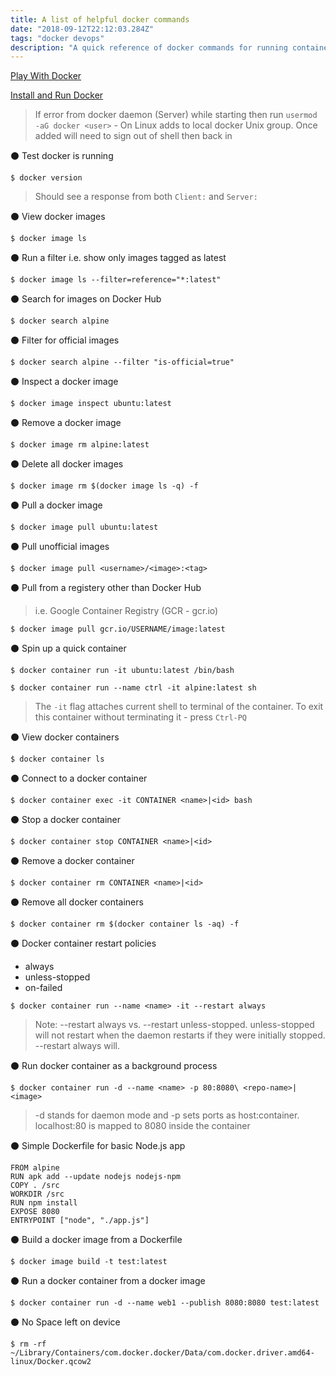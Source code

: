 ```yaml
---
title: A list of helpful docker commands
date: "2018-09-12T22:12:03.284Z"
tags: "docker devops"
description: "A quick reference of docker commands for running containers and creating images"
---
```


[Play With Docker](https://play-with-docker.com)

[Install and Run Docker](https://docs.docker.com/docker-for-mac/install/)

> If error from docker daemon (Server) while starting then run 
> `usermod -aG docker <user>` - On Linux adds to local docker Unix group.
> Once added will need to sign out of shell then back in

&#x26AB; Test docker is running
```console
$ docker version
```
> Should see a response from both `Client:` and `Server:`

&#x26AB; View docker images
```console
$ docker image ls
```

&#x26AB; Run a filter i.e. show only images tagged as latest  
```console
$ docker image ls --filter=reference="*:latest"
```

&#x26AB; Search for images on Docker Hub
```console
$ docker search alpine
```

&#x26AB; Filter for official images
```console
$ docker search alpine --filter "is-official=true"
```

&#x26AB; Inspect a docker image
```console
$ docker image inspect ubuntu:latest
```

&#x26AB; Remove a docker image
```console
$ docker image rm alpine:latest
```

&#x26AB; Delete all docker images
```console
$ docker image rm $(docker image ls -q) -f
```

&#x26AB; Pull a docker image
```console
$ docker image pull ubuntu:latest
```

&#x26AB; Pull unofficial images
```console
$ docker image pull <username>/<image>:<tag>
```

&#x26AB; Pull from a registery other than Docker Hub
> i.e. Google Container Registry (GCR - gcr.io)
```console
$ docker image pull gcr.io/USERNAME/image:latest
```

&#x26AB; Spin up a quick container
```console
$ docker container run -it ubuntu:latest /bin/bash
``` 
```console
$ docker container run --name ctrl -it alpine:latest sh
```
> The `-it` flag attaches current shell to terminal of the container.
> To exit this container without terminating it - press `Ctrl-PQ`

&#x26AB; View docker containers
```console
$ docker container ls
```

&#x26AB; Connect to a docker container
```console
$ docker container exec -it CONTAINER <name>|<id> bash
```

&#x26AB; Stop a docker container
```console
$ docker container stop CONTAINER <name>|<id>
```

&#x26AB; Remove a docker container
```console
$ docker container rm CONTAINER <name>|<id>
```

&#x26AB; Remove all docker containers
```console
$ docker container rm $(docker container ls -aq) -f
```

&#x26AB; Docker container restart policies
  * always
  * unless-stopped
  * on-failed

```console
$ docker container run --name <name> -it --restart always
```
> Note:
> --restart always vs. --restart unless-stopped.
> unless-stopped will not restart when the daemon restarts if they
> were initially stopped. --restart always will.

&#x26AB; Run docker container as a background process
```console
$ docker container run -d --name <name> -p 80:8080\ <repo-name>|<image>
```
> -d stands for daemon mode and 
> -p sets ports as host:container. localhost:80 is mapped to 8080 inside the container

&#x26AB; Simple Dockerfile for basic Node.js app
```console
FROM alpine
RUN apk add --update nodejs nodejs-npm
COPY . /src
WORKDIR /src
RUN npm install
EXPOSE 8080
ENTRYPOINT ["node", "./app.js"]
```

&#x26AB; Build a docker image from a Dockerfile
```console
$ docker image build -t test:latest
```

&#x26AB; Run a docker container from a docker image
```console
$ docker container run -d --name web1 --publish 8080:8080 test:latest
```

&#x26AB; No Space left on device
```console
$ rm -rf  ~/Library/Containers/com.docker.docker/Data/com.docker.driver.amd64-linux/Docker.qcow2
```